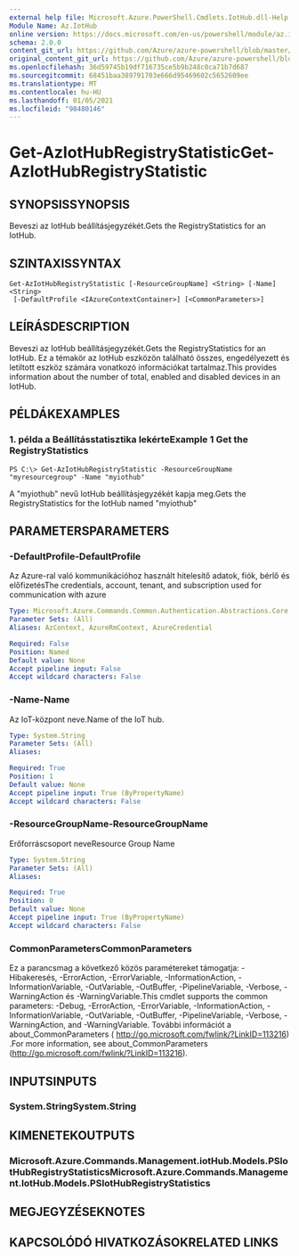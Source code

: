 ```yaml
---
external help file: Microsoft.Azure.PowerShell.Cmdlets.IotHub.dll-Help.xml
Module Name: Az.IotHub
online version: https://docs.microsoft.com/en-us/powershell/module/az.iothub/get-aziothubregistrystatistic
schema: 2.0.0
content_git_url: https://github.com/Azure/azure-powershell/blob/master/src/IotHub/IotHub/help/Get-AzIotHubRegistryStatistic.md
original_content_git_url: https://github.com/Azure/azure-powershell/blob/master/src/IotHub/IotHub/help/Get-AzIotHubRegistryStatistic.md
ms.openlocfilehash: 36d59745b19df716735ce5b9b248c0ca71b7d687
ms.sourcegitcommit: 68451baa389791703e666d95469602c5652609ee
ms.translationtype: MT
ms.contentlocale: hu-HU
ms.lasthandoff: 01/05/2021
ms.locfileid: "98480146"
---
```

# <span data-ttu-id="ff323-101">Get-AzIotHubRegistryStatistic</span><span class="sxs-lookup"><span data-stu-id="ff323-101">Get-AzIotHubRegistryStatistic</span></span>

## <span data-ttu-id="ff323-102">SYNOPSIS</span><span class="sxs-lookup"><span data-stu-id="ff323-102">SYNOPSIS</span></span>
<span data-ttu-id="ff323-103">Beveszi az IotHub beállításjegyzékét.</span><span class="sxs-lookup"><span data-stu-id="ff323-103">Gets the RegistryStatistics for an IotHub.</span></span>

## <span data-ttu-id="ff323-104">SZINTAXIS</span><span class="sxs-lookup"><span data-stu-id="ff323-104">SYNTAX</span></span>

```
Get-AzIotHubRegistryStatistic [-ResourceGroupName] <String> [-Name] <String>
 [-DefaultProfile <IAzureContextContainer>] [<CommonParameters>]
```

## <span data-ttu-id="ff323-105">LEÍRÁS</span><span class="sxs-lookup"><span data-stu-id="ff323-105">DESCRIPTION</span></span>
<span data-ttu-id="ff323-106">Beveszi az IotHub beállításjegyzékét.</span><span class="sxs-lookup"><span data-stu-id="ff323-106">Gets the RegistryStatistics for an IotHub.</span></span>
<span data-ttu-id="ff323-107">Ez a témakör az IotHub eszközön található összes, engedélyezett és letiltott eszköz számára vonatkozó információkat tartalmaz.</span><span class="sxs-lookup"><span data-stu-id="ff323-107">This provides information about the number of total, enabled and disabled devices in an IotHub.</span></span>

## <span data-ttu-id="ff323-108">PÉLDÁK</span><span class="sxs-lookup"><span data-stu-id="ff323-108">EXAMPLES</span></span>

### <span data-ttu-id="ff323-109">1. példa a Beállításstatisztika lekérte</span><span class="sxs-lookup"><span data-stu-id="ff323-109">Example 1 Get the RegistryStatistics</span></span>
```
PS C:\> Get-AzIotHubRegistryStatistic -ResourceGroupName "myresourcegroup" -Name "myiothub"
```

<span data-ttu-id="ff323-110">A "myiothub" nevű IotHub beállításjegyzékét kapja meg.</span><span class="sxs-lookup"><span data-stu-id="ff323-110">Gets the RegistryStatistics for the IotHub named "myiothub"</span></span>

## <span data-ttu-id="ff323-111">PARAMETERS</span><span class="sxs-lookup"><span data-stu-id="ff323-111">PARAMETERS</span></span>

### <span data-ttu-id="ff323-112">-DefaultProfile</span><span class="sxs-lookup"><span data-stu-id="ff323-112">-DefaultProfile</span></span>
<span data-ttu-id="ff323-113">Az Azure-ral való kommunikációhoz használt hitelesítő adatok, fiók, bérlő és előfizetés</span><span class="sxs-lookup"><span data-stu-id="ff323-113">The credentials, account, tenant, and subscription used for communication with azure</span></span>

```yaml
Type: Microsoft.Azure.Commands.Common.Authentication.Abstractions.Core.IAzureContextContainer
Parameter Sets: (All)
Aliases: AzContext, AzureRmContext, AzureCredential

Required: False
Position: Named
Default value: None
Accept pipeline input: False
Accept wildcard characters: False
```

### <span data-ttu-id="ff323-114">-Name</span><span class="sxs-lookup"><span data-stu-id="ff323-114">-Name</span></span>
<span data-ttu-id="ff323-115">Az IoT-központ neve.</span><span class="sxs-lookup"><span data-stu-id="ff323-115">Name of the IoT hub.</span></span> 

```yaml
Type: System.String
Parameter Sets: (All)
Aliases:

Required: True
Position: 1
Default value: None
Accept pipeline input: True (ByPropertyName)
Accept wildcard characters: False
```

### <span data-ttu-id="ff323-116">-ResourceGroupName</span><span class="sxs-lookup"><span data-stu-id="ff323-116">-ResourceGroupName</span></span>
<span data-ttu-id="ff323-117">Erőforráscsoport neve</span><span class="sxs-lookup"><span data-stu-id="ff323-117">Resource Group Name</span></span>

```yaml
Type: System.String
Parameter Sets: (All)
Aliases:

Required: True
Position: 0
Default value: None
Accept pipeline input: True (ByPropertyName)
Accept wildcard characters: False
```

### <span data-ttu-id="ff323-118">CommonParameters</span><span class="sxs-lookup"><span data-stu-id="ff323-118">CommonParameters</span></span>
<span data-ttu-id="ff323-119">Ez a parancsmag a következő közös paramétereket támogatja: -Hibakeresés, -ErrorAction, -ErrorVariable, -InformationAction, -InformationVariable, -OutVariable, -OutBuffer, -PipelineVariable, -Verbose, -WarningAction és -WarningVariable.</span><span class="sxs-lookup"><span data-stu-id="ff323-119">This cmdlet supports the common parameters: -Debug, -ErrorAction, -ErrorVariable, -InformationAction, -InformationVariable, -OutVariable, -OutBuffer, -PipelineVariable, -Verbose, -WarningAction, and -WarningVariable.</span></span> <span data-ttu-id="ff323-120">További információt a about_CommonParameters ( http://go.microsoft.com/fwlink/?LinkID=113216) .</span><span class="sxs-lookup"><span data-stu-id="ff323-120">For more information, see about_CommonParameters (http://go.microsoft.com/fwlink/?LinkID=113216).</span></span>

## <span data-ttu-id="ff323-121">INPUTS</span><span class="sxs-lookup"><span data-stu-id="ff323-121">INPUTS</span></span>

### <span data-ttu-id="ff323-122">System.String</span><span class="sxs-lookup"><span data-stu-id="ff323-122">System.String</span></span>

## <span data-ttu-id="ff323-123">KIMENETEK</span><span class="sxs-lookup"><span data-stu-id="ff323-123">OUTPUTS</span></span>

### <span data-ttu-id="ff323-124">Microsoft.Azure.Commands.Management.iotHub.Models.PSIotHubRegistryStatistics</span><span class="sxs-lookup"><span data-stu-id="ff323-124">Microsoft.Azure.Commands.Management.IotHub.Models.PSIotHubRegistryStatistics</span></span>

## <span data-ttu-id="ff323-125">MEGJEGYZÉSEK</span><span class="sxs-lookup"><span data-stu-id="ff323-125">NOTES</span></span>

## <span data-ttu-id="ff323-126">KAPCSOLÓDÓ HIVATKOZÁSOK</span><span class="sxs-lookup"><span data-stu-id="ff323-126">RELATED LINKS</span></span>
